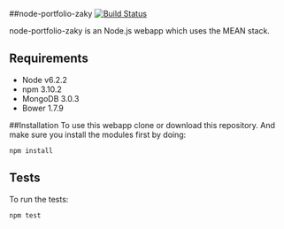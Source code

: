 ##node-portfolio-zaky 
[![Build Status](https://travis-ci.org/superzaky/node-portfolio-zaky.svg?branch=master)](https://travis-ci.org/superzaky/node-portfolio-zaky)

node-portfolio-zaky is an Node.js webapp which uses the MEAN stack.

## Requirements    
 - Node v6.2.2 
 - npm 3.10.2
 - MongoDB 3.0.3
 - Bower 1.7.9

##Installation
To use this webapp clone or download this repository. And make sure you install the modules first by doing:

    npm install

## Tests
To run the tests:

    npm test
